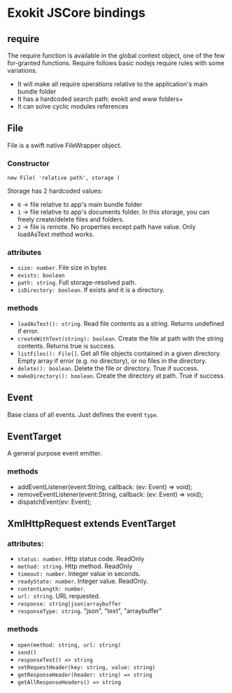 # Exokit JSCore bindings

## require

The require function is available in the global context object, one of the few for-granted functions.
Require follows basic nodejs require rules with some variations.

+ It will make all require operations relative to the application's main bundle folder
+ It has a hardcoded search path: exokit and www folders+
+ It can solve cyclic modules references

## File

File is a swift native FileWrapper object.

### Constructor

`new File( 'relative path', storage )`

Storage has 2 hardcoded values:

+ `0` -> file relative to app's main bundle folder
+ `1` -> file relative to app's documents folder. In this storage, you can freely create/delete files and folders.
+ `2` -> file is remote. No properties except path have value. Only loadAsText method works. 

### attributes

+ `size: number`. File size in bytes
+ `exists: boolean`
+ `path: string`. Full storage-resolved path.
+ `isDirectory: boolean`. If exists and it is a directory.

### methods

+ `loadAsText(): string`. Read file contents as a string. Returns undefined if error. 
+ `createWithText(string): boolean`. Create the file at path with the string contents. Returns true is success.
+ `listFiles(): File[]`. Get all file objects contained in a given directory. Empty array if error (e.g. no directory), or no files in the directory.
+ `delete(): boolean`. Delete the file or directory. True if success.
+ `makeDirectory(): boolean`. Create the directory at path. True if success.

## Event

Base class of all events. Just defines the event `type`.

## EventTarget

A general purpose event emitter.

### methods

+ addEventListener(event:String, callback: (ev: Event) => void);
+ removeEventListener(event:String, callback: (ev: Event) => void);
+ dispatchEvent(ev: Event);

## XmlHttpRequest extends EventTarget

### attributes:

+ `status: number`. Http status code. ReadOnly
+ `method: string`. Http method. ReadOnly
+ `timeout: number`. Integer value in seconds.
+ `readyState: number`. Integer value. ReadOnly.
+ `contentLength: number`.
+ `url: string`. URL requested.
+ `response: string|json|arraybuffer`
+ `responseType: string`. "json", "text", "arraybuffer"

### methods

+ `open(method: string, url: string)`
+ `send()`
+ `responseText() => string`
+ `setRequestHeader(key: string, value: string)`
+ `getResponseHeader(header: string) => string`
+ `getAllResponseHeaders() => string`